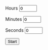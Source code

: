 <!DOCTYPE html>
<html>
<head>
	<title>Timer</title>
</head>
<body>
	<div class="timer">
		<div class="message"></div>
		<div class="alarmTime"></div>
		<div class="timer">
			<p>
				<label for="hours">Hours</label>
					<input id="hours" name="timer" type="number" value="0" min="0" max="24" onkeyup="enforceMinMax(this)">
			</p>
			<p>
				<label for="minutes">Minutes</label>
					<input id="minutes" name="timer" type="number" value="0" min="0" max="60" onkeyup="enforceMinMax(this)">
				</label>
			</p>
			<p>
				<label for="seconds">Seconds</label>
					<input id="seconds" name="timer" type="number" value="0" min="0" max="60" onkeyup="enforceMinMax(this)">
			</p>
			<button id="startTimer" type="button">Start</button>
		</div>
	</div>
<script src="[timer.js](https://github.com/Came1ot/came1ot.github.io/blob/main/timer.js)"></script>
<audio id="alarmSound" src="[alarm.wav](https://user-images.githubusercontent.com/19853553/184044130-7b8bf293-3282-418a-862a-4ef94991a8a6.mp4)" preload="auto"></audio>
<link ref="stylesheet" href="[timer.css]([https://github.com/Came1ot/came1ot.github.io/blob/main/timer.css](https://came1ot.github.io/)https://came1ot.github.io/)">
</body>
</html>
